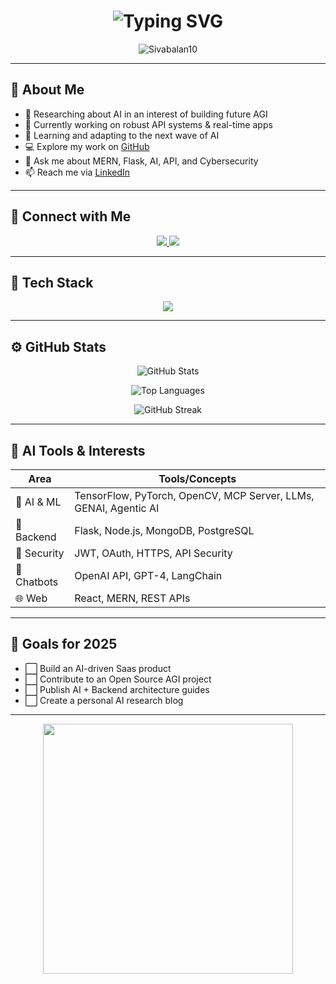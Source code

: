 <!-- AI-Based Dark Themed README with GitHub Markdown -->

<h1 align="center">
  <img src="https://readme-typing-svg.herokuapp.com?font=Fira+Code&duration=3000&pause=500&color=00F0FF&center=true&vCenter=true&width=435&lines=Hi+%F0%9F%91%8B%2C+I'm+Sivabalan;AI+%7C+Backend+Developer;GENAI+%7C+Flask+%7C+LLM+%7C+API+Specialist;Always+learning+something+new..." alt="Typing SVG" />
</h1>

<p align="center">
  <img src="https://komarev.com/ghpvc/?username=Sivabalan10&label=Profile%20views&color=0e75b6&style=flat" alt="Sivabalan10" />
</p>

---

## 🧠 About Me
- 🤖 Researching about AI in an interest of building future AGI  
- 🔭 Currently working on robust API systems & real-time apps  
- 🌱 Learning and adapting to the next wave of AI  
- 💻 Explore my work on [GitHub](https://github.com/Sivabalan10?tab=repositories)  
- 💬 Ask me about MERN, Flask, AI, API, and Cybersecurity  
- 📫 Reach me via [LinkedIn](https://in.linkedin.com/in/sivabalan10)

---

## 🤝 Connect with Me

<p align="center">
  <a href="https://www.linkedin.com/in/sivabalan10" target="_blank">
    <img src="https://img.shields.io/badge/LinkedIn-%230077B5.svg?&style=for-the-badge&logo=linkedin&logoColor=white" />
  </a>
  <a href="mailto:sivabalan10122003@gmail.com">
    <img src="https://img.shields.io/badge/Gmail-D14836?style=for-the-badge&logo=gmail&logoColor=white" />
  </a>
</p>

---

## 🧰 Tech Stack

<p align="center">
  <img src="https://skillicons.dev/icons?i=nodejs,react,flask,java,mongodb,linux,python,mysql,postgresql,opencv,tensorflow,docker,html,css,js,github,vscode" />
</p>

---

## ⚙️ GitHub Stats

<p align="center">
  <img src="https://github-readme-stats.vercel.app/api?username=Sivabalan10&show_icons=true&theme=radical" alt="GitHub Stats" />
</p>

<p align="center">
  <img src="https://github-readme-stats.vercel.app/api/top-langs/?username=Sivabalan10&layout=compact&theme=radical" alt="Top Languages" />
</p>

<p align="center">
  <img src="https://github-readme-streak-stats.herokuapp.com?user=Sivabalan10&theme=dark&hide_border=true" alt="GitHub Streak" />
</p>

---

## 🧠 AI Tools & Interests

| Area | Tools/Concepts |
|------|----------------|
| 🤖 AI & ML | TensorFlow, PyTorch, OpenCV, MCP Server, LLMs, GENAI, Agentic AI
| 🧠 Backend | Flask, Node.js, MongoDB, PostgreSQL |
| 🔐 Security | JWT, OAuth, HTTPS, API Security |
| 💬 Chatbots | OpenAI API, GPT-4, LangChain |
| 🌐 Web | React, MERN, REST APIs |

---

## 🎯 Goals for 2025
- ⬜ Build an AI-driven Saas product 
- ⬜ Contribute to an Open Source AGI project  
- ⬜ Publish AI + Backend architecture guides  
- ⬜ Create a personal AI research blog  

---

<p align="center">
  <img src="https://media.giphy.com/media/qgQUggAC3Pfv687qPC/giphy.gif" width="400" />
</p>
